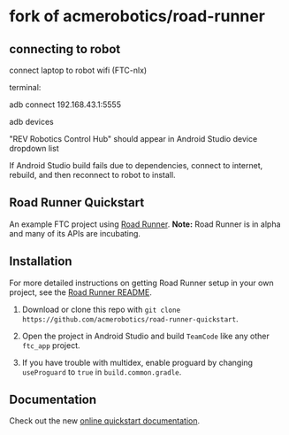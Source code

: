 # fork of acmerobotics/road-runner


## connecting to robot

connect laptop to robot wifi (FTC-nlx)

terminal:

  adb connect 192.168.43.1:5555

  adb devices


"REV Robotics Control Hub" should appear in Android Studio device dropdown list

If Android Studio build fails due to dependencies, connect to internet, rebuild,
and then reconnect to robot to install.



## Road Runner Quickstart

An example FTC project using [Road Runner](https://github.com/acmerobotics/road-runner). **Note:** Road Runner is in alpha and many of its APIs are incubating.

## Installation

For more detailed instructions on getting Road Runner setup in your own project, see the [Road Runner README](https://github.com/acmerobotics/road-runner#core).

1. Download or clone this repo with `git clone https://github.com/acmerobotics/road-runner-quickstart`.

1. Open the project in Android Studio and build `TeamCode` like any other `ftc_app` project.

1. If you have trouble with multidex, enable proguard by changing `useProguard` to `true` in `build.common.gradle`.

## Documentation

Check out the new [online quickstart documentation](https://acme-robotics.gitbook.io/road-runner/quickstart/introduction).

